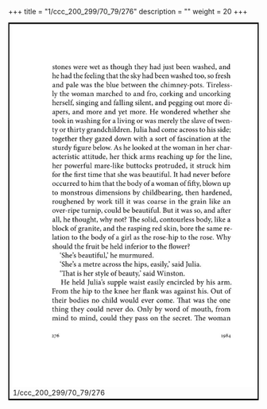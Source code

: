 +++
title = "1/ccc_200_299/70_79/276"
description = ""
weight = 20
+++

<table style="border:2px solid black;max-width:800px;max-height:800px;" 
><tr><td><img class="center-fit-jpg"
src="/jpg_/out_jpg_1984__276.jpg"  >1/ccc_200_299/70_79/276</img></td></tr></table>